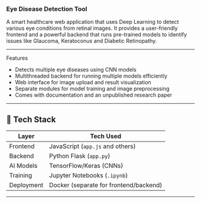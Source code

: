 ### Eye Disease Detection Tool

A smart healthcare web application that uses Deep Learning to detect various eye conditions from retinal images. It provides a user-friendly frontend and a powerful backend that runs pre-trained models to identify issues like Glaucoma, Keratoconus and Diabetic Retinopathy.

---

 Features

- Detects multiple eye diseases using CNN models
- Multithreaded backend for running multiple models efficiently
- Web interface for image upload and result visualization
- Separate modules for model training and image preprocessing
- Comes with documentation and an unpublished research paper
  
---

## 🧠 Tech Stack

| Layer      | Tech Used                         |
|------------|-----------------------------------|
| Frontend   | JavaScript (`app.js` and others)  |
| Backend    | Python Flask (`app.py`)           |
| AI Models  | TensorFlow/Keras (CNNs)           |
| Training   | Jupyter Notebooks (`.ipynb`)      |
| Deployment | Docker (separate for frontend/backend) | 

---


